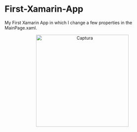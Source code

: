 # First-Xamarin-App
My First Xamarin App in which I change a few properties in the MainPage.xaml.
<p align="center">
<img width="300" height:"700" src="PrimerXamarinApp.jpg" title="Captura"/>
</p>
